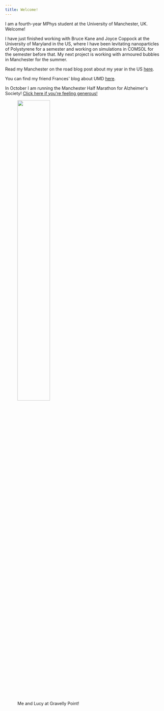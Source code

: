 ```yaml
---
title: Welcome!
---
```

I am a fourth-year MPhys student at the University of Manchester, UK. Welcome!

I have just finished working with Bruce Kane and Joyce Coppock at the University of Maryland in the US, where I have been levitating nanoparticles of Polystyrene for a semester and working on simulations in COMSOL for the semester before that. My next project is working with armoured bubbles in Manchester for the summer.

Read my Manchester on the road blog post about my year in the US [here](https://manchesterontheroad.com/2025/04/07/adventures-in-america/).

You can find my friend Frances' blog about UMD [here](https://francesmaryconnoll.wixsite.com/my-life-at-umd-1).

In October I am running the Manchester Half Marathon for Alzheimer's Society! [Click here if you're feeling generous!](https://www.justgiving.com/fundraising/sarahwestgate-67ec8d28e86dfe9c418466e6?utm_medium=FA&utm_source=CL)


<figure>
  <img src="https://github.com/user-attachments/assets/8fe5cd08-2321-4d54-b0c3-d1f23a23b2b0" width= 50% height= auto> 
  <figcaption>Me and Lucy at Gravelly Point!</figcaption>
</figure>
